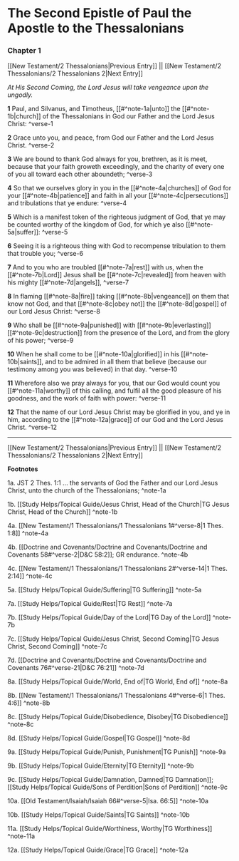 # The Second Epistle of Paul the Apostle to the Thessalonians

### Chapter 1

[[New Testament/2 Thessalonians|Previous Entry]]  ||  [[New Testament/2 Thessalonians/2 Thessalonians 2|Next Entry]]

*At His Second Coming, the Lord Jesus will take vengeance upon the ungodly.*

**1**  Paul, and Silvanus, and Timotheus, [[#^note-1a|unto]] the [[#^note-1b|church]] of the Thessalonians in God our Father and the Lord Jesus Christ: ^verse-1

**2**  Grace unto you, and peace, from God our Father and the Lord Jesus Christ. ^verse-2

**3**  We are bound to thank God always for you, brethren, as it is meet, because that your faith groweth exceedingly, and the charity of every one of you all toward each other aboundeth; ^verse-3

**4**  So that we ourselves glory in you in the [[#^note-4a|churches]] of God for your [[#^note-4b|patience]] and faith in all your [[#^note-4c|persecutions]] and tribulations that ye endure: ^verse-4

**5**  Which is a manifest token of the righteous judgment of God, that ye may be counted worthy of the kingdom of God, for which ye also [[#^note-5a|suffer]]: ^verse-5

**6**  Seeing it is a righteous thing with God to recompense tribulation to them that trouble you; ^verse-6

**7**  And to you who are troubled [[#^note-7a|rest]] with us, when the [[#^note-7b|Lord]] Jesus shall be [[#^note-7c|revealed]] from heaven with his mighty [[#^note-7d|angels]], ^verse-7

**8**  In flaming [[#^note-8a|fire]] taking [[#^note-8b|vengeance]] on them that know not God, and that [[#^note-8c|obey not]] the [[#^note-8d|gospel]] of our Lord Jesus Christ: ^verse-8

**9**  Who shall be [[#^note-9a|punished]] with [[#^note-9b|everlasting]] [[#^note-9c|destruction]] from the presence of the Lord, and from the glory of his power; ^verse-9

**10**  When he shall come to be [[#^note-10a|glorified]] in his [[#^note-10b|saints]], and to be admired in all them that believe (because our testimony among you was believed) in that day. ^verse-10

**11**  Wherefore also we pray always for you, that our God would count you [[#^note-11a|worthy]] of this calling, and fulfil all the good pleasure of his goodness, and the work of faith with power: ^verse-11

**12**  That the name of our Lord Jesus Christ may be glorified in you, and ye in him, according to the [[#^note-12a|grace]] of our God and the Lord Jesus Christ. ^verse-12


---
[[New Testament/2 Thessalonians|Previous Entry]]  ||  [[New Testament/2 Thessalonians/2 Thessalonians 2|Next Entry]]


**Footnotes**


1a. JST 2 Thes. 1:1 ... the servants of God the Father and our Lord Jesus Christ, unto the church of the Thessalonians; ^note-1a

1b. [[Study Helps/Topical Guide/Jesus Christ, Head of the Church|TG Jesus Christ, Head of the Church]] ^note-1b

4a. [[New Testament/1 Thessalonians/1 Thessalonians 1#^verse-8|1 Thes. 1:8]] ^note-4a

4b. [[Doctrine and Covenants/Doctrine and Covenants/Doctrine and Covenants 58#^verse-2|D&C 58:2]]; GR endurance.  ^note-4b

4c. [[New Testament/1 Thessalonians/1 Thessalonians 2#^verse-14|1 Thes. 2:14]] ^note-4c

5a. [[Study Helps/Topical Guide/Suffering|TG Suffering]] ^note-5a

7a. [[Study Helps/Topical Guide/Rest|TG Rest]] ^note-7a

7b. [[Study Helps/Topical Guide/Day of the Lord|TG Day of the Lord]] ^note-7b

7c. [[Study Helps/Topical Guide/Jesus Christ, Second Coming|TG Jesus Christ, Second Coming]] ^note-7c

7d. [[Doctrine and Covenants/Doctrine and Covenants/Doctrine and Covenants 76#^verse-21|D&C 76:21]] ^note-7d

8a. [[Study Helps/Topical Guide/World, End of|TG World, End of]] ^note-8a

8b. [[New Testament/1 Thessalonians/1 Thessalonians 4#^verse-6|1 Thes. 4:6]] ^note-8b

8c. [[Study Helps/Topical Guide/Disobedience, Disobey|TG Disobedience]] ^note-8c

8d. [[Study Helps/Topical Guide/Gospel|TG Gospel]] ^note-8d

9a. [[Study Helps/Topical Guide/Punish, Punishment|TG Punish]] ^note-9a

9b. [[Study Helps/Topical Guide/Eternity|TG Eternity]] ^note-9b

9c. [[Study Helps/Topical Guide/Damnation, Damned|TG Damnation]]; [[Study Helps/Topical Guide/Sons of Perdition|Sons of Perdition]] ^note-9c

10a. [[Old Testament/Isaiah/Isaiah 66#^verse-5|Isa. 66:5]] ^note-10a

10b. [[Study Helps/Topical Guide/Saints|TG Saints]] ^note-10b

11a. [[Study Helps/Topical Guide/Worthiness, Worthy|TG Worthiness]] ^note-11a

12a. [[Study Helps/Topical Guide/Grace|TG Grace]] ^note-12a